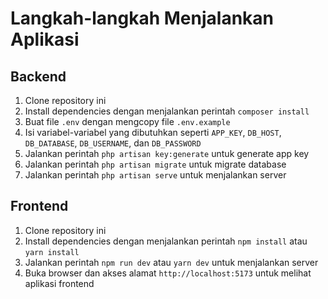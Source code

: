 # Langkah-langkah Menjalankan Aplikasi

## Backend

1. Clone repository ini
2. Install dependencies dengan menjalankan perintah `composer install`
3. Buat file `.env` dengan mengcopy file `.env.example`
4. Isi variabel-variabel yang dibutuhkan seperti `APP_KEY`, `DB_HOST`, `DB_DATABASE`, `DB_USERNAME`, dan `DB_PASSWORD`
5. Jalankan perintah `php artisan key:generate` untuk generate app key
6. Jalankan perintah `php artisan migrate` untuk migrate database
7. Jalankan perintah `php artisan serve` untuk menjalankan server

## Frontend

1. Clone repository ini
2. Install dependencies dengan menjalankan perintah `npm install` atau `yarn install`
3. Jalankan perintah `npm run dev` atau `yarn dev` untuk menjalankan server
4. Buka browser dan akses alamat `http://localhost:5173` untuk melihat aplikasi frontend
